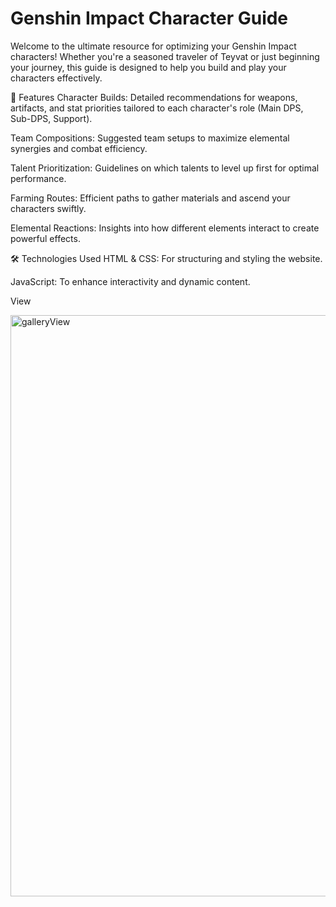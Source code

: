 # Genshin Impact Character Guide

Welcome to the ultimate resource for optimizing your Genshin Impact characters! Whether you're a seasoned traveler of Teyvat or just beginning your journey, this guide is designed to help you build and play your characters effectively.

🌟 Features
Character Builds: Detailed recommendations for weapons, artifacts, and stat priorities tailored to each character's role (Main DPS, Sub-DPS, Support).

Team Compositions: Suggested team setups to maximize elemental synergies and combat efficiency.


Talent Prioritization: Guidelines on which talents to level up first for optimal performance.


Farming Routes: Efficient paths to gather materials and ascend your characters swiftly.

Elemental Reactions: Insights into how different elements interact to create powerful effects.


🛠️ Technologies Used
HTML & CSS: For structuring and styling the website.

JavaScript: To enhance interactivity and dynamic content.

View

<img width="1871" height="930" alt="galleryView" src="https://github.com/user-attachments/assets/86708868-2bc8-4e14-957b-fcc7087223ec" />


